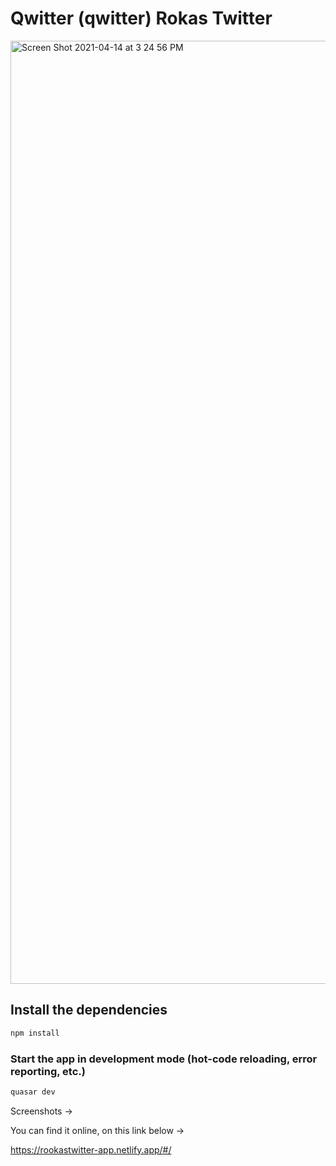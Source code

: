 # Qwitter (qwitter) Rokas Twitter

<img width="1509" alt="Screen Shot 2021-04-14 at 3 24 56 PM" src="https://user-images.githubusercontent.com/38469892/114709703-985d2200-9d35-11eb-850f-ae90dac876f7.png">


## Install the dependencies
```bash
npm install
```

### Start the app in development mode (hot-code reloading, error reporting, etc.)
```bash
quasar dev
```

Screenshots ->
 
You can find it online, on this link below ->

https://rookastwitter-app.netlify.app/#/
